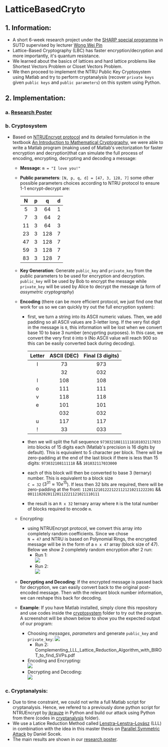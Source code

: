 # LatticeBasedCryto

## 1. Information:
- A short 6-week research project under the [SHARP special programme](https://www.sutd.edu.sg/SHARP) in SUTD supervised by lecturer [Wong Wei Pin](https://esd.sutd.edu.sg/people/faculty/wong-wei-pin)
- Lattice-Based Cryptography (LBC) has faster encryption/decryption and more importantly, it's quantum resistance. 
- We learned about the basics of lattices and hard lattice problems like Shortest Vectors Problem or Closet Vectors Problem. 
- We then proceed to implement the NTRU Public Key Cryptosystem using Matlab and try to perform cryptanalysis (recover `private keys` given `public keys` and `public parameters`) on this system using Python.

## 2. Implementation:
### a. [Research Poster](Complementing_LLL_Lattice_Reduction_Algorithm_with_BIROT_to_find_SVPs.pdf)
### b. Cryptosystem
- Based on [NTRUEncrypt protocol](https://en.wikipedia.org/wiki/NTRUEncrypt) and its detailed formulation in the textbook [An Introduction to Mathematical Cryptography](https://www.springer.com/gp/book/9781441926746), we were able to write a Matlab program (making used of Matlab's vectorization for faster encryption and decryption)that can simulate the full process of encoding, encrypting, decrypting and decoding a message:
    - **Message**: `m = "I love you!"`
    - **Public parameters**: `[N, p, q, d] = [47, 3, 128, 7]`
    some other possible parameters choices according to NTRU protocol to ensure 1-1 encrypt-decrypt are:
    
        | N | p | q | d |
        | :---: | :---: | :---: | :---: |
        |  5  |  3  |  64 |  1  |
        |  7  |  3  |  64 |  2  |
        | 11  |  3  |  64 |  3  |
        | 23  |  3  | 128 |  7  |
        | 47  |  3  | 128 |  7  |
        | 59  |  3  | 128 |  7  |
        | 83  |  3  | 128 |  7  |
    - **Key Generation**: Generate `public_key` and `private_key` from the public parameters to be used for encryption and decryption. `public_key` will be used by Bob to encrypt the message while `private_key` will be used by Alice to decrypt the message (a form of *assymetric cryptography*)
    - **Encoding** (there can be more efficient protocol, we just find one that work for us so we can quickly try out the full encryption system): 
        - first, we turn a string into its ASCII numeric values. Then, we add padding so all ASCII values are 3-letter long. If the very fist digit in the message is `0`, this information will be lost when we convert base 10 to base 3 number (encyprting purposes). In this case, we convert the very first `0` into `9` (No ASCII value will reach 900 so this can be easily converted back during decoding).
        
            | Letter | ASCII (DEC) | Final (3 digits) |
            | :----: | :---------: | :--------------: |
            |    I   |     73      |        973       |
            | <space>|     32      |        032       |
            |    l   |     108     |        108       |
            |    o   |     111     |        111       |
            |    v   |     118     |        118       |
            |    e   |     101     |        101       |
            | <space>|     032     |        032       |
            |    u   |     117     |        117       |
            |    !   |     33      |        033       |
        - then we will split the full sequence `973032108111118101032117033` into blocks of 15 digits each (Matlab's precision is 16 digits by default). This is equivalent to 5 character per block. There will be zero-padding at the end of the last block if there is less than 15 digits:
        `973032108111118` && `101032117033000`
        - each of this block will then be converted to base 3 (ternary) number. This is equivalent to a block size  <br>`C = 32` ($3^{31} \approx 10e^{15}$). If less then 32 bits are required, there will be zero-padding at the front:
        `11201121012221221121210211222201` && `00111020201120112221121021110111`
        - the result is an `R x 32` ternary array where `R` is the total number of blocks required to encode `m`.
    - Encrypting:
        - using NTRUEncrypt protocol, we convert this array into completely random coefficients. Since we chose <br>`N = 47` and NTRU is based on Polynomial Rings, the encrypted message will be in the form of a `n x 47` array (block size of 47). Below we show 2 completely random encryption after 2 run:
            - Run 1:<br>
                ![](https://i.imgur.com/6vuwBzy.png)
            - Run 2:<br>
                ![](https://i.imgur.com/9gS6cWT.png)
    - **Decrypting and Decoding**: If the encrypted message is passed back for decryption, we can easily convert back to the original post-encoded message. Then with the relevant block number information, we can reshape this back for decoding. 
    - **Example**: If you have Matlab installed, simply clone this repository and use codes inside the [cryptosystem](cryptosystem) folder to try out the program. A screenshot will be shown below to show you the expected output of our program:
        - Choosing *messages*, *parameters* and generate `public_key` and `private_key`:
        ![](https://i.imgur.com/XiFUrsl.png)
            - Run 2: Complementing_LLL_Lattice_Reduction_Algorithm_with_BIROT_to_find_SVPs.pdf
        - Encoding and Encrypting:<br>
        ![](https://i.imgur.com/AjBQuJF.png)
        - Decrypting and Decoding:<br>
        ![](https://i.imgur.com/WR1YTQG.png)
    
### c. Cryptanalysis:
- Due to time constraint, we could not write a full Matlab script for cryptanalysis. Hence, we refered to a previously done python script for NTRUEncrypt by [jkrauze](https://github.com/jkrauze/ntru) in Python and build our attack using Python from there (codes in [cryptanalysis](cryptanalysis) folder).
- We use a Latice Reduction Method called [Lenstra–Lenstra–Lovász](https://en.wikipedia.org/wiki/Lenstra%E2%80%93Lenstra%E2%80%93Lov%C3%A1sz_lattice_basis_reduction_algorithm) (LLL) in combination with the idea in this master thesis on [Parallel Symmetric Attack](Mater_Thesis.pdf
) by Daniel Socek.
- The main results are shown in our [research poster](Complementing_LLL_Lattice_Reduction_Algorithm_with_BIROT_to_find_SVPs.pdf). 

